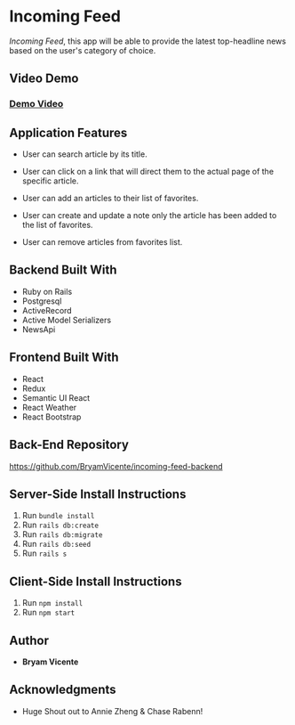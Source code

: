 # Incoming Feed

*Incoming Feed*, this app will be able to provide the latest top-headline news based on the user's category of choice.


## Video Demo
### [Demo Video](https://youtu.be/7nSYuExPvjk)


## Application Features
- User can search article by its title.

- User can click on a link that will direct them to the actual page of the specific article.

- User can add an articles to their list of favorites.

- User can create and update a note only the article has been added to the list of favorites.

- User can remove articles from favorites list.


## Backend Built With
- Ruby on Rails
- Postgresql
- ActiveRecord
- Active Model Serializers
- NewsApi 

## Frontend Built With
- React
- Redux
- Semantic UI React
- React Weather
- React Bootstrap

## Back-End Repository
https://github.com/BryamVicente/incoming-feed-backend

## Server-Side Install Instructions
1. Run `bundle install`
2. Run `rails db:create`
3. Run `rails db:migrate`
4. Run `rails db:seed`
5. Run `rails s`

## Client-Side Install Instructions
1. Run `npm install`
2. Run `npm start`

## Author
- **Bryam Vicente**

## Acknowledgments
- Huge Shout out to Annie Zheng & Chase Rabenn!
